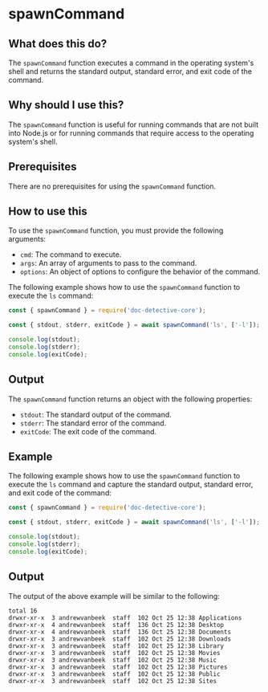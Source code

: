 
  
   # **spawnCommand**

## What does this do?

The `spawnCommand` function executes a command in the operating system's shell and returns the standard output, standard error, and exit code of the command.

## Why should I use this?

The `spawnCommand` function is useful for running commands that are not built into Node.js or for running commands that require access to the operating system's shell.

## Prerequisites

There are no prerequisites for using the `spawnCommand` function.

## How to use this

To use the `spawnCommand` function, you must provide the following arguments:

* `cmd`: The command to execute.
* `args`: An array of arguments to pass to the command.
* `options`: An object of options to configure the behavior of the command.

The following example shows how to use the `spawnCommand` function to execute the `ls` command:

```javascript
const { spawnCommand } = require('doc-detective-core');

const { stdout, stderr, exitCode } = await spawnCommand('ls', ['-l']);

console.log(stdout);
console.log(stderr);
console.log(exitCode);
```

## Output

The `spawnCommand` function returns an object with the following properties:

* `stdout`: The standard output of the command.
* `stderr`: The standard error of the command.
* `exitCode`: The exit code of the command.

## Example

The following example shows how to use the `spawnCommand` function to execute the `ls` command and capture the standard output, standard error, and exit code of the command:

```javascript
const { spawnCommand } = require('doc-detective-core');

const { stdout, stderr, exitCode } = await spawnCommand('ls', ['-l']);

console.log(stdout);
console.log(stderr);
console.log(exitCode);
```

## Output

The output of the above example will be similar to the following:

```
total 16
drwxr-xr-x  3 andrewvanbeek  staff  102 Oct 25 12:38 Applications
drwxr-xr-x  4 andrewvanbeek  staff  136 Oct 25 12:38 Desktop
drwxr-xr-x  4 andrewvanbeek  staff  136 Oct 25 12:38 Documents
drwxr-xr-x  3 andrewvanbeek  staff  102 Oct 25 12:38 Downloads
drwxr-xr-x  3 andrewvanbeek  staff  102 Oct 25 12:38 Library
drwxr-xr-x  3 andrewvanbeek  staff  102 Oct 25 12:38 Movies
drwxr-xr-x  3 andrewvanbeek  staff  102 Oct 25 12:38 Music
drwxr-xr-x  3 andrewvanbeek  staff  102 Oct 25 12:38 Pictures
drwxr-xr-x  3 andrewvanbeek  staff  102 Oct 25 12:38 Public
drwxr-xr-x  3 andrewvanbeek  staff  102 Oct 25 12:38 Sites
```
  
  